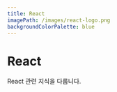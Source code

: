 ```yaml
---
title: React
imagePath: /images/react-logo.png
backgroundColorPalette: blue
---
```


# React

React 관련 지식을 다룹니다.
